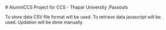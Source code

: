 

<head>
<script src="https://ajax.googleapis.com/ajax/libs/jquery/3.2.0/jquery.min.js"></script>
<script>
$(document).ready(function() {
    $.ajax({
        type: "GET",
        url: "data.txt",
        dataType: "text",
        success: function(data) {processData(data);}
     });
});

function processData(allText) {
    var allTextLines = allText.split(/\r\n|\n/);
    var headers = allTextLines[0].split(',');
    var lines = [];

    for (var i=1; i<allTextLines.length; i++) {
        var data = allTextLines[i].split(',');
        if (data.length == headers.length) {

            var tarr = [];
            for (var j=0; j<headers.length; j++)
            {
                tarr.push(headers[j]+":"+data[j]);
            }
            lines.push(tarr);
        }
    }
    // alert(lines);
}
</script>
</head> 
# AlumniCCS
Project for CCS - Thapar University ,Passouts

To store data CSV file format will be used.
To retrieve data javascript will be used.
Updation will be done manually.

<script>alert('abc')</script>
